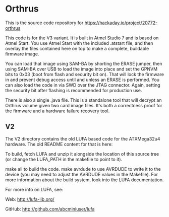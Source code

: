Orthrus
=======

This is the source code repository for https://hackaday.io/project/20772-orthrus

This code is for the V3 variant. It is built in Atmel Studio 7 and is based on
Atmel Start. You use Atmel Start with the included .atstart file, and then overlay
the files contained here on top to make a complete, buildable firmware image.

You can load that image using SAM-BA by shorting the ERASE jumper, then using
SAM-BA over USB to load the image into place and set the GPNVM bits to 0x03 (boot
from flash and security bit on). That will lock the firmware in and prevent debug
access until and unless an ERASE is performed. You can also load the code in via
SWD over the JTAG connector. Again, setting the security bit after flashing is
recommended for production use.

There is also a single .java file. This is a standalone tool that will decrypt an Orthrus
volume given two card image files. It's both a correctness proof for the firmware and
a hardware failure recovery tool.

V2
--

The V2 directory contains the old LUFA based code for the ATXMega32u4 hardware. The
old README content for that is here:

To build, fetch LUFA and unzip it alongside the location of this source tree
(or change the LUFA_PATH in the makefile to point to it).

make all to build the code.
make avrdude to use AVRDUDE to write it to the device (you may need to adjust
the AVRDUDE values in the Makefile). For more information about the build
system, look into the LUFA documentation.

For more info on LUFA, see:

Web:    http://lufa-lib.org/

GitHub: http://github.com/abcminiuser/lufa

